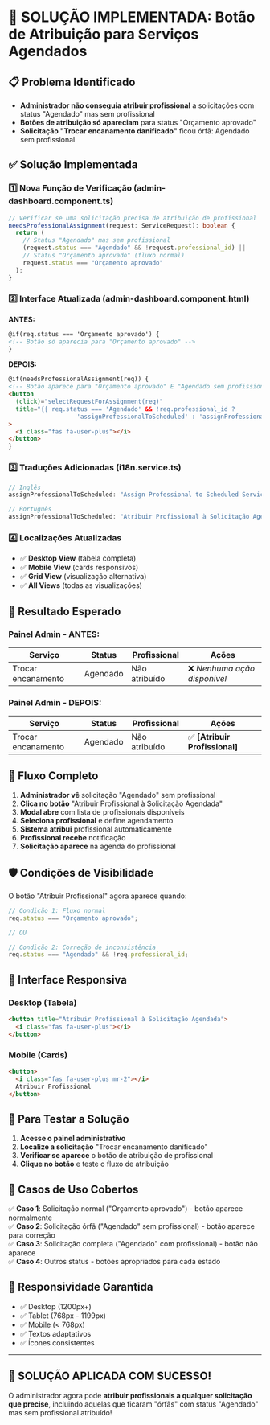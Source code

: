 # 🔧 SOLUÇÃO IMPLEMENTADA: Botão de Atribuição para Serviços Agendados

## 📋 Problema Identificado

- **Administrador não conseguia atribuir profissional** a solicitações com status "Agendado" mas sem profissional
- **Botões de atribuição só apareciam** para status "Orçamento aprovado"
- **Solicitação "Trocar encanamento danificado"** ficou órfã: Agendado sem profissional

## ✅ Solução Implementada

### 1️⃣ **Nova Função de Verificação (admin-dashboard.component.ts)**

```typescript
// Verificar se uma solicitação precisa de atribuição de profissional
needsProfessionalAssignment(request: ServiceRequest): boolean {
  return (
    // Status "Agendado" mas sem profissional
    (request.status === "Agendado" && !request.professional_id) ||
    // Status "Orçamento aprovado" (fluxo normal)
    request.status === "Orçamento aprovado"
  );
}
```

### 2️⃣ **Interface Atualizada (admin-dashboard.component.html)**

**ANTES:**

```html
@if(req.status === 'Orçamento aprovado') {
<!-- Botão só aparecia para "Orçamento aprovado" -->
}
```

**DEPOIS:**

```html
@if(needsProfessionalAssignment(req)) {
<!-- Botão aparece para "Orçamento aprovado" E "Agendado sem profissional" -->
<button
  (click)="selectRequestForAssignment(req)"
  title="{{ req.status === 'Agendado' && !req.professional_id ? 
                   'assignProfessionalToScheduled' : 'assignProfessional' | i18n }}"
>
  <i class="fas fa-user-plus"></i>
</button>
}
```

### 3️⃣ **Traduções Adicionadas (i18n.service.ts)**

```typescript
// Inglês
assignProfessionalToScheduled: "Assign Professional to Scheduled Service";

// Português
assignProfessionalToScheduled: "Atribuir Profissional à Solicitação Agendada";
```

### 4️⃣ **Localizações Atualizadas**

- ✅ **Desktop View** (tabela completa)
- ✅ **Mobile View** (cards responsivos)
- ✅ **Grid View** (visualização alternativa)
- ✅ **All Views** (todas as visualizações)

## 🎯 **Resultado Esperado**

### **Painel Admin - ANTES:**

| Serviço            | Status   | Profissional  | Ações                        |
| ------------------ | -------- | ------------- | ---------------------------- |
| Trocar encanamento | Agendado | Não atribuído | ❌ _Nenhuma ação disponível_ |

### **Painel Admin - DEPOIS:**

| Serviço            | Status   | Profissional  | Ações                          |
| ------------------ | -------- | ------------- | ------------------------------ |
| Trocar encanamento | Agendado | Não atribuído | ✅ **[Atribuir Profissional]** |

## 🔄 **Fluxo Completo**

1. **Administrador vê** solicitação "Agendado" sem profissional
2. **Clica no botão** "Atribuir Profissional à Solicitação Agendada"
3. **Modal abre** com lista de profissionais disponíveis
4. **Seleciona profissional** e define agendamento
5. **Sistema atribui** profissional automaticamente
6. **Profissional recebe** notificação
7. **Solicitação aparece** na agenda do profissional

## 🛡️ **Condições de Visibilidade**

O botão "Atribuir Profissional" agora aparece quando:

```typescript
// Condição 1: Fluxo normal
req.status === "Orçamento aprovado";

// OU

// Condição 2: Correção de inconsistência
req.status === "Agendado" && !req.professional_id;
```

## 🎨 **Interface Responsiva**

### **Desktop (Tabela)**

```html
<button title="Atribuir Profissional à Solicitação Agendada">
  <i class="fas fa-user-plus"></i>
</button>
```

### **Mobile (Cards)**

```html
<button>
  <i class="fas fa-user-plus mr-2"></i>
  Atribuir Profissional
</button>
```

## 🚀 **Para Testar a Solução**

1. **Acesse o painel administrativo**
2. **Localize a solicitação** "Trocar encanamento danificado"
3. **Verificar se aparece** o botão de atribuição de profissional
4. **Clique no botão** e teste o fluxo de atribuição

## 🎯 **Casos de Uso Cobertos**

✅ **Caso 1**: Solicitação normal ("Orçamento aprovado") - botão aparece normalmente  
✅ **Caso 2**: Solicitação órfã ("Agendado" sem profissional) - botão aparece para correção  
✅ **Caso 3**: Solicitação completa ("Agendado" com profissional) - botão não aparece  
✅ **Caso 4**: Outros status - botões apropriados para cada estado

## 📱 **Responsividade Garantida**

- ✅ Desktop (1200px+)
- ✅ Tablet (768px - 1199px)
- ✅ Mobile (< 768px)
- ✅ Textos adaptativos
- ✅ Ícones consistentes

---

## 🎉 **SOLUÇÃO APLICADA COM SUCESSO!**

O administrador agora pode **atribuir profissionais a qualquer solicitação que precise**, incluindo aquelas que ficaram "órfãs" com status "Agendado" mas sem profissional atribuído!
